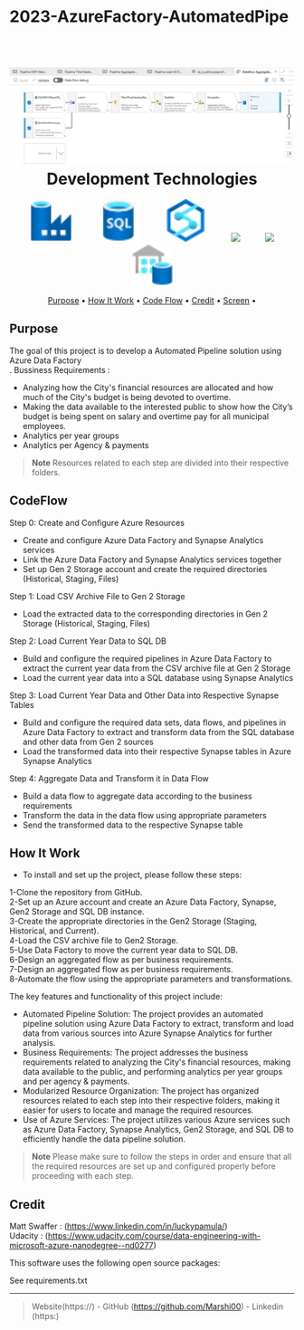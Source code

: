 # 2023-AzureFactory-AutomatedPipe
<h1 align="center">
  <br>
  <img src="images/gg2.jpg"  width="1100">
  <br>
  Development Technologies 
  <br>
</h1>



<p align="center">
  <img width="75px" hspace="20" src="images/Data-Factory.svg"  />
  <img width="75px" hspace="20" src="images/SQL-Database.svg"  />
  <img width="75px" hspace="20" src="images/Azure-Synapse-Analytics.svg" />
  <img width="75px" hspace="20" src="https://cdn.wccftech.com/wp-content/uploads/2016/05/Azure_.png" />
  <img width="150px" hspace="20" src="https://miro.medium.com/max/1078/1*IQ4oFJQaQJGgHS-h0M1fxw.png" />
  <img width="75px" hspace="20" src="images/SQL-Data-Warehouses.svg" />

 
  
</p>

<p align="center">
  <a href="#Purpose">Purpose</a> •
  <a href="#how-to-use">How It Work</a> •
  <a href="#CodeFlow">Code Flow</a> •
  <a href="#Credit">Credit</a> •
  <a href="#Screen">Screen</a> •

</p>

## Purpose
The goal of this project is to develop a Automated Pipeline solution using Azure Data Factory
<br>.
Bussiness Requirements :
* Analyzing how the City's financial resources are allocated and how much of the City's budget is being devoted to overtime.
* Making the data available to the interested public to show how the City’s budget is being spent on salary and overtime pay for all municipal employees.
* Analytics per year groups
* Analytics per Agency & payments 

> **Note**
> Resources related to each step are divided into their respective folders.

## CodeFlow

Step 0: Create and Configure Azure Resources <br>
* Create and configure Azure Data Factory and Synapse Analytics services
* Link the Azure Data Factory and Synapse Analytics services together
* Set up Gen 2 Storage account and create the required directories (Historical, Staging, Files)

Step 1: Load CSV Archive File to Gen 2 Storage <br>
* Load the extracted data to the corresponding directories in Gen 2 Storage (Historical, Staging, Files)

Step 2: Load Current Year Data to SQL DB

* Build and configure the required pipelines in Azure Data Factory to extract the current year data from the CSV archive file at Gen 2 Storage
* Load the current year data into a SQL database using Synapse Analytics

Step 3: Load Current Year Data and Other Data into Respective Synapse Tables <br>

* Build and configure the required data sets, data flows, and pipelines in Azure Data Factory to extract and transform data from the SQL database and other data from Gen 2 sources
* Load the transformed data into their respective Synapse tables in Azure Synapse Analytics

Step 4: Aggregate Data and Transform it in Data Flow <br>

* Build a data flow to aggregate data according to the business requirements
* Transform the data in the data flow using appropriate parameters
* Send the transformed data to the respective Synapse table




## How It Work

* To install and set up the project, please follow these steps:

1-Clone the repository from GitHub.<br>
2-Set up an Azure account and create an Azure Data Factory, Synapse, Gen2 Storage and SQL DB instance.<br>
3-Create the appropriate directories in the Gen2 Storage (Staging, Historical, and Current).<br>
4-Load the CSV archive file to Gen2 Storage.<br>
5-Use Data Factory to move the current year data to SQL DB.<br>
6-Design an aggregated flow as per business requirements.<br>
7-Design an aggregated flow as per business requirements.<br>
8-Automate the flow using the appropriate parameters and transformations.<br>


The key features and functionality of this project include:

* Automated Pipeline Solution: The project provides an automated pipeline solution using Azure Data Factory to extract, transform and load data from various sources into Azure Synapse Analytics for further analysis.
* Business Requirements: The project addresses the business requirements related to analyzing the City's financial resources, making data available to the public, and performing analytics per year groups and per agency & payments.
* Modularized Resource Organization: The project has organized resources related to each step into their respective folders, making it easier for users to locate and manage the required resources.
* Use of Azure Services: The project utilizes various Azure services such as Azure Data Factory, Synapse Analytics, Gen2 Storage, and SQL DB to efficiently handle the data pipeline solution.


> **Note**
> Please make sure to follow the steps in order and ensure that all the required resources are set up and configured properly before proceeding with each step.
 

## Credit
Matt Swaffer : (https://www.linkedin.com/in/luckypamula/)
<br>
Udacity : (https://www.udacity.com/course/data-engineering-with-microsoft-azure-nanodegree--nd0277)
<p></p>
This software uses the following open source packages:
<p></p>
See requirements.txt






---

> Website(https://) -
> GitHub (https://github.com/Marshi00) - 
> Linkedin (https:)
